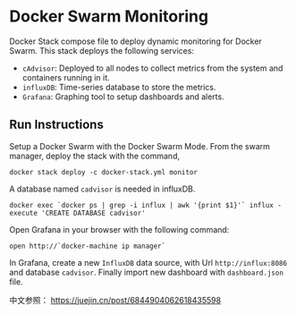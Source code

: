 Docker Swarm Monitoring
===

Docker Stack compose file to deploy dynamic monitoring for Docker Swarm. This stack deploys the following services:

* `cAdvisor`: Deployed to all nodes to collect metrics from the system and containers running in it.
* `influxDB`: Time-series database to store the metrics.
* `Grafana`: Graphing tool to setup dashboards and alerts.

Run Instructions
---
Setup a Docker Swarm with the Docker Swarm Mode. From the swarm manager, deploy the stack with the command,
```
docker stack deploy -c docker-stack.yml monitor
```

A database named `cadvisor` is needed in influxDB.
```
docker exec `docker ps | grep -i influx | awk '{print $1}'` influx -execute 'CREATE DATABASE cadvisor' 
```

Open Grafana in your browser with the following command:
```
open http://`docker-machine ip manager`
```

In Grafana, create a new `InfluxDB` data source, with Url `http://influx:8086` and database `cadvisor`. Finally import new dashboard with `dashboard.json` file.

中文参照： 
https://juejin.cn/post/6844904062618435598